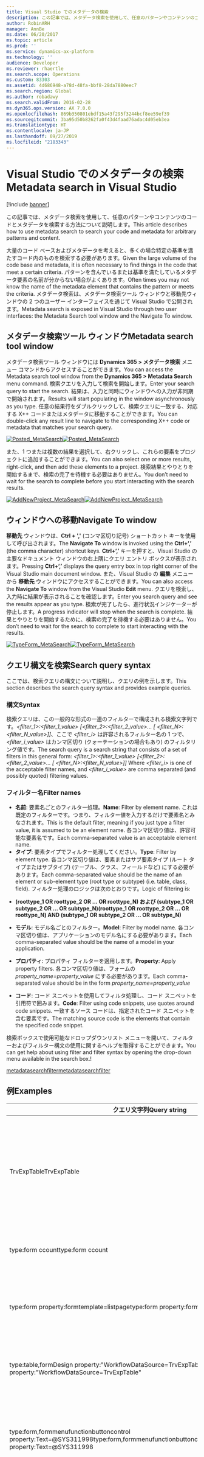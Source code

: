 ```yaml
---
title: Visual Studio でのメタデータの検索
description: この記事では、メタデータ検索を使用して、任意のパターンやコンテンツのコードとメタデータを検索する方法について説明します。
author: RobinARH
manager: AnnBe
ms.date: 06/20/2017
ms.topic: article
ms.prod: ''
ms.service: dynamics-ax-platform
ms.technology: ''
audience: Developer
ms.reviewer: rhaertle
ms.search.scope: Operations
ms.custom: 83303
ms.assetid: 4d686948-a78d-48fa-bbf8-28da7880eec7
ms.search.region: Global
ms.author: robadawy
ms.search.validFrom: 2016-02-28
ms.dyn365.ops.version: AX 7.0.0
ms.openlocfilehash: 869b350801ebdf15a43f295f3244bcf8ee59ef39
ms.sourcegitcommit: 3ba95d50b8262fa0f43d4faad76adac4d05eb3ea
ms.translationtype: HT
ms.contentlocale: ja-JP
ms.lasthandoff: 09/27/2019
ms.locfileid: "2183343"
---
```

# <a name="metadata-search-in-visual-studio"></a><span data-ttu-id="de301-103">Visual Studio でのメタデータの検索</span><span class="sxs-lookup"><span data-stu-id="de301-103">Metadata search in Visual Studio</span></span>

[!include [banner](../includes/banner.md)]

<span data-ttu-id="de301-104">この記事では、メタデータ検索を使用して、任意のパターンやコンテンツのコードとメタデータを検索する方法について説明します。</span><span class="sxs-lookup"><span data-stu-id="de301-104">This article describes how to use metadata search to search your code and metadata for arbitrary patterns and content.</span></span> 

<span data-ttu-id="de301-105">大量のコード ベースおよびメタデータを考えると、多くの場合特定の基準を満たすコード内のものを検索する必要があります。</span><span class="sxs-lookup"><span data-stu-id="de301-105">Given the large volume of the code base and metadata, it is often necessary to find things in the code that meet a certain criteria.</span></span> <span data-ttu-id="de301-106">パターンを含んでいるまたは基準を満たしているメタデータ要素の名前が分からない場合がよくあります。</span><span class="sxs-lookup"><span data-stu-id="de301-106">Often times you may not know the name of the metadata element that contains the pattern or meets the criteria.</span></span> <span data-ttu-id="de301-107">メタデータ検索は、メタデータ検索ツール ウィンドウと移動先ウィンドウの 2 つのユーザー インターフェイスを通じて Visual Studio で公開されます。</span><span class="sxs-lookup"><span data-stu-id="de301-107">Metadata search is exposed in Visual Studio through two user interfaces: the Metadata Search tool window and the Navigate To window.</span></span>

## <a name="metadata-search-tool-window"></a><span data-ttu-id="de301-108">メタデータ検索ツール ウィンドウ</span><span class="sxs-lookup"><span data-stu-id="de301-108">Metadata search tool window</span></span>
<span data-ttu-id="de301-109">メタデータ検索ツール ウィンドウには **Dynamics 365 &gt; メタデータ検索** メニュー コマンドからアクセスすることができます。</span><span class="sxs-lookup"><span data-stu-id="de301-109">You can access the Metadata search tool window from the **Dynamics 365 &gt; Metadata Search** menu command.</span></span> <span data-ttu-id="de301-110">検索クエリを入力して検索を開始します。</span><span class="sxs-lookup"><span data-stu-id="de301-110">Enter your search query to start the search.</span></span> <span data-ttu-id="de301-111">結果は、入力と同時にウィンドウへの入力が非同期で開始されます。</span><span class="sxs-lookup"><span data-stu-id="de301-111">Results will start populating in the window asynchronously as you type.</span></span> <span data-ttu-id="de301-112">任意の結果行をダブルクリックして、検索クエリに一致する、対応する X++ コードまたはメタデータに移動することができます。</span><span class="sxs-lookup"><span data-stu-id="de301-112">You can double-click any result line to navigate to the corresponding X++ code or metadata that matches your search query.</span></span>   

<span data-ttu-id="de301-113">[![Posted\_MetaSearch](./media/posted_metasearch.png)](./media/posted_metasearch.png)</span><span class="sxs-lookup"><span data-stu-id="de301-113">[![Posted\_MetaSearch](./media/posted_metasearch.png)](./media/posted_metasearch.png)</span></span> 

<span data-ttu-id="de301-114">また、1 つまたは複数の結果を選択して、右クリックし、これらの要素をプロジェクトに追加することができます。</span><span class="sxs-lookup"><span data-stu-id="de301-114">You can also select one or more results, right-click, and then add these elements to a project.</span></span> <span data-ttu-id="de301-115">検索結果とやりとりを開始するまで、検索の完了を待機する必要はありません。</span><span class="sxs-lookup"><span data-stu-id="de301-115">You don’t need to wait for the search to complete before you start interacting with the search results.</span></span> 

<span data-ttu-id="de301-116">[![AddNewProject\_MetaSearch](./media/addnewproject_metasearch.png)](./media/addnewproject_metasearch.png)</span><span class="sxs-lookup"><span data-stu-id="de301-116">[![AddNewProject\_MetaSearch](./media/addnewproject_metasearch.png)](./media/addnewproject_metasearch.png)</span></span>

## <a name="navigate-to-window"></a><span data-ttu-id="de301-117">ウィンドウへの移動</span><span class="sxs-lookup"><span data-stu-id="de301-117">Navigate To window</span></span>
<span data-ttu-id="de301-118">**移動先** ウィンドウは、**Ctrl + ','** (コンマ区切り記号) ショートカット キーを使用して呼び出されます。</span><span class="sxs-lookup"><span data-stu-id="de301-118">The **Navigate To** window is invoked using the **Ctrl+‘,’** (the comma character) shortcut keys.</span></span> <span data-ttu-id="de301-119">**Ctrl+‘,’** キーを押すと、Visual Studio の主要なドキュメント ウィンドウの右上隅にクエリ エントリ ボックスが表示されます。</span><span class="sxs-lookup"><span data-stu-id="de301-119">Pressing **Ctrl+‘,’** displays the query entry box in top right corner of the Visual Studio main document window.</span></span> <span data-ttu-id="de301-120">また、Visual Studio の **編集** メニューから **移動先** ウィンドウにアクセスすることができます。</span><span class="sxs-lookup"><span data-stu-id="de301-120">You can also access the **Navigate To** window from the Visual Studio **Edit** menu.</span></span> <span data-ttu-id="de301-121">クエリを検索し、入力時に結果が表示されることを確認します。</span><span class="sxs-lookup"><span data-stu-id="de301-121">Enter you search query and see the results appear as you type.</span></span> <span data-ttu-id="de301-122">検索が完了したら、進行状況インジケーターが停止します。</span><span class="sxs-lookup"><span data-stu-id="de301-122">A progress indicator will stop when the search is complete.</span></span> <span data-ttu-id="de301-123">結果とやりとりを開始するために、検索の完了を待機する必要はありません。</span><span class="sxs-lookup"><span data-stu-id="de301-123">You don’t need to wait for the search to complete to start interacting with the results.</span></span> 

<span data-ttu-id="de301-124">[![TypeForm\_MetaSearch](./media/typeform_metasearch.png)](./media/typeform_metasearch.png)</span><span class="sxs-lookup"><span data-stu-id="de301-124">[![TypeForm\_MetaSearch](./media/typeform_metasearch.png)](./media/typeform_metasearch.png)</span></span>

## <a name="search-query-syntax"></a><span data-ttu-id="de301-125">クエリ構文を検索</span><span class="sxs-lookup"><span data-stu-id="de301-125">Search query syntax</span></span>
<span data-ttu-id="de301-126">ここでは、検索クエリの構文について説明し、クエリの例を示します。</span><span class="sxs-lookup"><span data-stu-id="de301-126">This section describes the search query syntax and provides example queries.</span></span>

### <a name="syntax"></a><span data-ttu-id="de301-127">構文</span><span class="sxs-lookup"><span data-stu-id="de301-127">Syntax</span></span>

<span data-ttu-id="de301-128">検索クエリは、この一般的な形式の一連のフィルターで構成される検索文字列です。*&lt;filter\_1&gt;:&lt;filter\_1\_value&gt; \[&lt;filter\_2&gt;:&lt;filter\_2\_value&gt;… \[ &lt;filter\_N&gt;:&lt;filter\_N\_value&gt;\]\]*、ここで *&lt;filter\_i&gt;* は許容されるフィルター名の 1 つで、*&lt;filter\_i\_value&gt;* はカンマ区切り (クォーテーションの場合もあり) のフィルタリング値です。</span><span class="sxs-lookup"><span data-stu-id="de301-128">The search query is a search string that consists of a set of filters in this general form: *&lt;filter\_1&gt;:&lt;filter\_1\_value&gt; \[&lt;filter\_2&gt;:&lt;filter\_2\_value&gt;… \[ &lt;filter\_N&gt;:&lt;filter\_N\_value&gt;\]\]* Where *&lt;filter\_i&gt;* is one of the acceptable filter names, and *&lt;filter\_i\_value&gt;* are comma separated (and possibly quoted) filtering values.</span></span>

### <a name="filter-names"></a><span data-ttu-id="de301-129">フィルター名</span><span class="sxs-lookup"><span data-stu-id="de301-129">Filter names</span></span>

-   <span data-ttu-id="de301-130">**名前**: 要素名ごとのフィルター処理。</span><span class="sxs-lookup"><span data-stu-id="de301-130">**Name**: Filter by element name.</span></span> <span data-ttu-id="de301-131">これは既定のフィルターです。つまり、フィルター値を入力するだけで要素名とみなされます。</span><span class="sxs-lookup"><span data-stu-id="de301-131">This is the default filter, meaning if you just type a filter value, it is assumed to be an element name.</span></span> <span data-ttu-id="de301-132">各コンマ区切り値は、許容可能な要素名です。</span><span class="sxs-lookup"><span data-stu-id="de301-132">Each comma-separated value is an acceptable element name.</span></span>
-   <span data-ttu-id="de301-133">**タイプ**: 要素タイプでフィルター処理してください。</span><span class="sxs-lookup"><span data-stu-id="de301-133">**Type**: Filter by element type.</span></span> <span data-ttu-id="de301-134">各コンマ区切り値は、要素またはサブ要素タイプ (ルート タイプまたはサブタイプ) (テーブル、クラス、フィールドなど) にする必要があります。</span><span class="sxs-lookup"><span data-stu-id="de301-134">Each comma-separated value should be the name of an element or sub-element type (root type or subtype) (i.e. table, class, field).</span></span> <span data-ttu-id="de301-135">フィルター処理のロジックは次のとおりです。</span><span class="sxs-lookup"><span data-stu-id="de301-135">Logic of filtering is:</span></span>

<!-- -->

-   <span data-ttu-id="de301-136">**(roottype\_1 OR roottype\_2 OR … OR roottype\_N) および (subtype\_1 OR subtype\_2 OR … OR subtype\_N)**</span><span class="sxs-lookup"><span data-stu-id="de301-136">**(roottype\_1 OR roottype\_2 OR … OR roottype\_N) AND (subtype\_1 OR subtype\_2 OR … OR subtype\_N)**</span></span>



-   <span data-ttu-id="de301-137">**モデル**: モデル名ごとのフィルター。</span><span class="sxs-lookup"><span data-stu-id="de301-137">**Model**: Filter by model name.</span></span> <span data-ttu-id="de301-138">各コンマ区切り値は、アプリケーションのモデル名にする必要があります。</span><span class="sxs-lookup"><span data-stu-id="de301-138">Each comma-separated value should be the name of a model in your application.</span></span>
-   <span data-ttu-id="de301-139">**プロパティ**: プロパティ フィルターを適用します。</span><span class="sxs-lookup"><span data-stu-id="de301-139">**Property**: Apply property filters.</span></span> <span data-ttu-id="de301-140">各コンマ区切り値は、フォームの *property\_name=property\_value* にする必要があります。</span><span class="sxs-lookup"><span data-stu-id="de301-140">Each comma-separated value should be in the form *property\_name=property\_value*</span></span>
-   <span data-ttu-id="de301-141">**コード**: コード スニペットを使用してフィルタ処理し、コード スニペットを引用符で囲みます。</span><span class="sxs-lookup"><span data-stu-id="de301-141">**Code**: Filter using code snippets, use quotes around code snippets.</span></span> <span data-ttu-id="de301-142">一致するソース コードは、指定されたコード スニペットを含む要素です。</span><span class="sxs-lookup"><span data-stu-id="de301-142">The matching source code is the elements that contain the specified code snippet.</span></span>

<span data-ttu-id="de301-143">検索ボックスで使用可能なドロップダウンリスト メニューを開いて、フィルターおよびフィルター構文の使用に関するヘルプを取得することができます。</span><span class="sxs-lookup"><span data-stu-id="de301-143">You can get help about using filter and filter syntax by opening the drop-down menu available in the search box.!</span></span>

[<span data-ttu-id="de301-144">metadatasearchfilter</span><span class="sxs-lookup"><span data-stu-id="de301-144">metadatasearchfilter</span></span>](./media/metadatasearchfilter.jpg)

## <a name="examples"></a><span data-ttu-id="de301-145">例</span><span class="sxs-lookup"><span data-stu-id="de301-145">Examples</span></span>

|                               <span data-ttu-id="de301-146"><strong>クエリ文字列</strong></span><span class="sxs-lookup"><span data-stu-id="de301-146"><strong>Query string</strong></span></span>                               |                                                        <span data-ttu-id="de301-147"><strong>目的</strong></span><span class="sxs-lookup"><span data-stu-id="de301-147"><strong>What it does</strong></span></span>                                                         |
|-------------------------------------------------------------------------------------------|----------------------------------------------------------------------------------------------------------------------------------------------|
|                                        <span data-ttu-id="de301-148">TrvExpTable</span><span class="sxs-lookup"><span data-stu-id="de301-148">TrvExpTable</span></span>                                        | <span data-ttu-id="de301-149">トークンが単独である場合は、それは名前と見なされます。</span><span class="sxs-lookup"><span data-stu-id="de301-149">If the token is by itself, it is assumed to be the name.</span></span> <span data-ttu-id="de301-150">したがって、名前に 'TrvExpTable' を持つアプリケーションのすべてのものが検出されます。</span><span class="sxs-lookup"><span data-stu-id="de301-150">So this will find everything in the application that has ‘TrvExpTable’ in the name.</span></span> |
|                                     <span data-ttu-id="de301-151">type:form ccount</span><span class="sxs-lookup"><span data-stu-id="de301-151">type:form ccount</span></span>                                      |                                              <span data-ttu-id="de301-152">その名前の「アカウント」を持つすべてのフォームを検索します。</span><span class="sxs-lookup"><span data-stu-id="de301-152">Finds all forms that have ‘ccount’ in their names.</span></span>                                              |
|                         <span data-ttu-id="de301-153">type:form property:formtemplate=listpage</span><span class="sxs-lookup"><span data-stu-id="de301-153">type:form property:formtemplate=listpage</span></span>                          |                                <span data-ttu-id="de301-154">「ListPage」に等しい「FormTemplate」のプロパティを含む、すべてのフォームを検索します。</span><span class="sxs-lookup"><span data-stu-id="de301-154">Finds all forms that contain the property ‘FormTemplate’ equal to ‘ListPage’.</span></span>                                 |
|              <span data-ttu-id="de301-155">type:table,formDesign property:"WorkflowDataSource=TrvExpTable"</span><span class="sxs-lookup"><span data-stu-id="de301-155">type:table,formDesign property:"WorkflowDataSource=TrvExpTable"</span></span>              |                                         <span data-ttu-id="de301-156">テーブルの下で formDesign ノードを検索しますが、何も見つかりません。</span><span class="sxs-lookup"><span data-stu-id="de301-156">Finds formDesign nodes under tables, nothing would be found.</span></span>                                         |
|             <span data-ttu-id="de301-157">type:form,formmenufunctionbuttoncontrol property:Text=@SYS311998</span><span class="sxs-lookup"><span data-stu-id="de301-157">type:form,formmenufunctionbuttoncontrol property:Text=@SYS311998</span></span>              |                       <span data-ttu-id="de301-158">(ラベル) 「@SYS311998」に等しいテキスト プロパティを含むすべてのメニュー機能ボタン コントロールを検索します。</span><span class="sxs-lookup"><span data-stu-id="de301-158">Finds all menu function button controls with the Text property equal to (a label) ‘@SYS311998’.</span></span>                        |
|                               <span data-ttu-id="de301-159">type:table,method name:insert</span><span class="sxs-lookup"><span data-stu-id="de301-159">type:table,method name:insert</span></span>                               |                                      <span data-ttu-id="de301-160">メソッドの名前に「挿入」を含むメソッドで、テーブルを検索します。</span><span class="sxs-lookup"><span data-stu-id="de301-160">Finds tables with a method containing ‘insert’ in the method name.</span></span>                                      |
|                             <span data-ttu-id="de301-161">type:table,tableindex name:Export</span><span class="sxs-lookup"><span data-stu-id="de301-161">type:table,tableindex name:Export</span></span>                             |                                        <span data-ttu-id="de301-162">「エクスポート」の単語を含むインデックス名で、テーブルを検索します。</span><span class="sxs-lookup"><span data-stu-id="de301-162">Finds tables with an index name containing the word ‘Export.’</span></span>                                         |
|                           <span data-ttu-id="de301-163">type:table,tableindexfield name:xpNum</span><span class="sxs-lookup"><span data-stu-id="de301-163">type:table,tableindexfield name:xpNum</span></span>                           |                                          <span data-ttu-id="de301-164">インデックス フィールド名の「xpNum」で、テーブル インデックスを検索します。</span><span class="sxs-lookup"><span data-stu-id="de301-164">Finds table indexes with ‘xpNum’ in the index field name.</span></span>                                           |
|                           <span data-ttu-id="de301-165">type:table,tablefieldgroup name:EPNew</span><span class="sxs-lookup"><span data-stu-id="de301-165">type:table,tablefieldgroup name:EPNew</span></span>                           |                                       <span data-ttu-id="de301-166">その名前内で「EPNew」を含む FieldGroups (テーブル内) を検索します。</span><span class="sxs-lookup"><span data-stu-id="de301-166">Finds FieldGroups (in tables) containing ‘EPNew’ in their names.</span></span>                                       |
|             <span data-ttu-id="de301-167">type:form,formgridcontrol property:allowedit=no,heightmode=column</span><span class="sxs-lookup"><span data-stu-id="de301-167">type:form,formgridcontrol property:allowedit=no,heightmode=column</span></span>             |                     <span data-ttu-id="de301-168">「いいえ」に等しい allowedit のプロパティおよび「列」に等しい heightmode を持つ、グリッド コントロールのフォームを検索します。</span><span class="sxs-lookup"><span data-stu-id="de301-168">Finds form grid controls, with properties allowedit equal to ‘no’ and heightmode equal to ‘column’.</span></span>                      |
| <span data-ttu-id="de301-169">type:form,formtabcontrol property:arrangeMethod=Vertical,ViewEditMode=view,WidthMode=Auto</span><span class="sxs-lookup"><span data-stu-id="de301-169">type:form,formtabcontrol property:arrangeMethod=Vertical,ViewEditMode=view,WidthMode=Auto</span></span> |  <span data-ttu-id="de301-170">「垂直」に等しい arrangeMethod、「ビュー」に等しい ViewEditMode および「自動」に等しい WidthMode のプロパティを持つ、タブ コントロールのフォームを検索します。</span><span class="sxs-lookup"><span data-stu-id="de301-170">Finds form tab controls, with properties arrangeMethod equal to ’Vertical’ and ViewEditMode equal to ‘view’ and WidthMode equal to ‘Auto.'</span></span>  |
|              <span data-ttu-id="de301-171">type:form,formDesign property:"WorkflowDataSource=TrvExpTable"</span><span class="sxs-lookup"><span data-stu-id="de301-171">type:form,formDesign property:"WorkflowDataSource=TrvExpTable"</span></span>               |                <span data-ttu-id="de301-172">「TrvExpTable」の値に設定する FormDesign ノードで「WorkflowDataSource」プロパティを持つ、すべてのフォームを検索します。</span><span class="sxs-lookup"><span data-stu-id="de301-172">Finds all forms with the 'WorkflowDataSource" property in the FormDesign node set to the value "TrvExpTable."</span></span>                 |
|         <span data-ttu-id="de301-173">model:”Application Suite” type:formdesign property:style=simplelistdetail</span><span class="sxs-lookup"><span data-stu-id="de301-173">model:”Application Suite” type:formdesign property:style=simplelistdetail</span></span>         |            <span data-ttu-id="de301-174">FormDesign ノードで simpleListDetail に設定するスタイル プロパティを持つ、アプリケーション スイート モデル内のすべてのフォームを検索します。</span><span class="sxs-lookup"><span data-stu-id="de301-174">Find all forms in Application Suite model that has the style property set to simpleListDetail in the FormDesign node.</span></span>             |
|                                    <span data-ttu-id="de301-175">code:”return null”</span><span class="sxs-lookup"><span data-stu-id="de301-175">code:”return null”</span></span>                                     |                                       <span data-ttu-id="de301-176">「Null を返す」を含むソース コード内で、すべての場所を検索します。</span><span class="sxs-lookup"><span data-stu-id="de301-176">Finds all places in the source code that contains “return null”.</span></span>                                       |
|                              <span data-ttu-id="de301-177">code:"element.lock()" type:form</span><span class="sxs-lookup"><span data-stu-id="de301-177">code:"element.lock()" type:form</span></span>                              |                             <span data-ttu-id="de301-178">スニペット 「element.lock()」を含むソース コードのフォームで、すべての場所を検索します。</span><span class="sxs-lookup"><span data-stu-id="de301-178">Finds all places in the forms source code that contain the snippet ‘element.lock()’.</span></span>                             |
|                               <span data-ttu-id="de301-179">code:"insert" type:table,form</span><span class="sxs-lookup"><span data-stu-id="de301-179">code:"insert" type:table,form</span></span>                               |                             <span data-ttu-id="de301-180">「挿入」を含むフォームまたはテーブルのいずれかのソース コード内で、すべての場所を検索します。</span><span class="sxs-lookup"><span data-stu-id="de301-180">Finds all places in the source code of either forms or tables that contain ‘insert’.</span></span>                             |
|                          <span data-ttu-id="de301-181">code:"public display" type:form,method</span><span class="sxs-lookup"><span data-stu-id="de301-181">code:"public display" type:form,method</span></span>                           |                                        <span data-ttu-id="de301-182">「公開表示」のコードを含む、すべてのフォーム メソッドを検索します。</span><span class="sxs-lookup"><span data-stu-id="de301-182">Finds all form methods that contain the code ‘public display’.</span></span>                                        |
|                           <span data-ttu-id="de301-183">type:formbuttoncontrol property:text=</span><span class="sxs-lookup"><span data-stu-id="de301-183">type:formbuttoncontrol property:text=</span></span>                           |                               <span data-ttu-id="de301-184"><strong>空</strong>テキスト プロパティを持つ、すべてのフォームのボタン コントロールを検索します。</span><span class="sxs-lookup"><span data-stu-id="de301-184">Finds all form Button Controls that have <strong>empty</strong> text properties.</span></span>                               |

